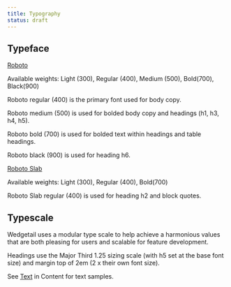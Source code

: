 ```yaml
---
title: Typography
status: draft
---
```


## Typeface <a name="typeface"></a>

[Roboto](https://fonts.google.com/specimen/Roboto)

Available weights: Light (300), Regular (400), Medium (500), Bold(700), Black(900)

Roboto regular (400) is the primary font used for body copy.

Roboto medium (500) is used for bolded body copy and headings (h1, h3, h4, h5).

Roboto bold (700) is used for bolded text within headings and table headings.

Roboto black (900) is used for heading h6.

[Roboto Slab](https://fonts.google.com/specimen/Roboto+Slab)

Available weights: Light (300), Regular (400), Bold(700)

Roboto Slab regular (400) is used for heading h2 and block quotes.

## Typescale <a name="typescale"></a>

Wedgetail uses a modular type scale to help achieve a harmonious values that are both pleasing for users and scalable for feature development.

Headings use the Major Third 1.25 sizing scale (with h5 set at the base font size) and margin top of 2em (2 x their own font size).

See [Text](/content/text.html) in Content for text samples.
